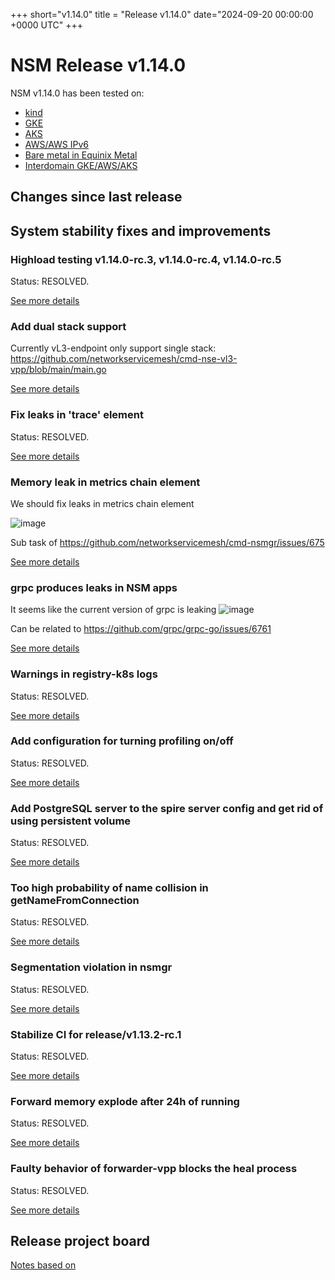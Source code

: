 
+++
short="v1.14.0"
title = "Release v1.14.0"
date="2024-09-20 00:00:00 +0000 UTC"
+++


# NSM Release v1.14.0 



NSM v1.14.0 has been tested on:
- [kind](https://github.com/networkservicemesh/integration-k8s-kind/actions?query=branch%3Arelease%2Fv1.14.0+)
- [GKE](https://github.com/networkservicemesh/integration-k8s-gke/actions?query=branch%3Arelease%2Fv1.14.0+)
- [AKS](https://github.com/networkservicemesh/integration-k8s-aks/actions?query=branch%3Arelease%2Fv1.14.0+)
- [AWS/AWS IPv6](https://github.com/networkservicemesh/integration-k8s-aws/actions?query=branch%3Arelease%2Fv1.14.0+)
- [Bare metal in Equinix Metal](https://github.com/networkservicemesh/integration-k8s-packet/actions?query=branch%3Arelease%2Fv1.14.0+)
- [Interdomain GKE/AWS/AKS](https://github.com/networkservicemesh/integration-interdomain-k8s/actions?query=branch%3Arelease%2Fv1.14.0+)


## Changes since last release



## System stability fixes and improvements



### Highload testing  v1.14.0-rc.3,  v1.14.0-rc.4,   v1.14.0-rc.5

Status: RESOLVED.

[See more details](https://github.com/networkservicemesh/deployments-k8s/issues/12279)


### Add dual stack support 

Currently vL3-endpoint only support single stack:
https://github.com/networkservicemesh/cmd-nse-vl3-vpp/blob/main/main.go

[See more details](https://github.com/networkservicemesh/cmd-nse-vl3-vpp/issues/261)


### Fix leaks in 'trace' element

Status: RESOLVED.

[See more details](https://github.com/networkservicemesh/sdk/issues/1635)


### Memory leak in metrics chain element



We should fix leaks in metrics chain element 

![image](https://github.com/networkservicemesh/sdk/assets/49399980/4e805d41-fbb6-459a-ab87-8011be1fb474)



Sub task of https://github.com/networkservicemesh/cmd-nsmgr/issues/675

[See more details](https://github.com/networkservicemesh/sdk/issues/1620)


### grpc produces leaks in NSM apps

It seems like the current version of grpc is leaking
![image](https://github.com/networkservicemesh/sdk/assets/49399980/7e3c75c6-9995-4cab-a837-a748e35e4c02)


Can be related to https://github.com/grpc/grpc-go/issues/6761

[See more details](https://github.com/networkservicemesh/sdk/issues/1619)


### Warnings in registry-k8s logs

Status: RESOLVED.

[See more details](https://github.com/networkservicemesh/cmd-registry-k8s/issues/422)


### Add configuration for turning profiling on/off

Status: RESOLVED.

[See more details](https://github.com/networkservicemesh/deployments-k8s/issues/12045)


### Add PostgreSQL server to the spire server config and get rid of using persistent volume

Status: RESOLVED.

[See more details](https://github.com/networkservicemesh/deployments-k8s/issues/12072)


### Too high probability of name collision in getNameFromConnection

Status: RESOLVED.

[See more details](https://github.com/networkservicemesh/sdk/issues/1589)


### Segmentation violation in nsmgr

Status: RESOLVED.

[See more details](https://github.com/networkservicemesh/cmd-nsmgr/issues/689)


### Stabilize CI for release/v1.13.2-rc.1

Status: RESOLVED.

[See more details](https://github.com/networkservicemesh/integration-k8s-kind/issues/1019)


### Forward memory explode after 24h of running

Status: RESOLVED.

[See more details](https://github.com/networkservicemesh/cmd-forwarder-vpp/issues/1134)


### Faulty behavior of forwarder-vpp blocks the heal process

Status: RESOLVED.

[See more details](https://github.com/networkservicemesh/cmd-forwarder-vpp/issues/1161)



## Release project board

[Notes based on](https://github.com/orgs/networkservicemesh/projects/39)
